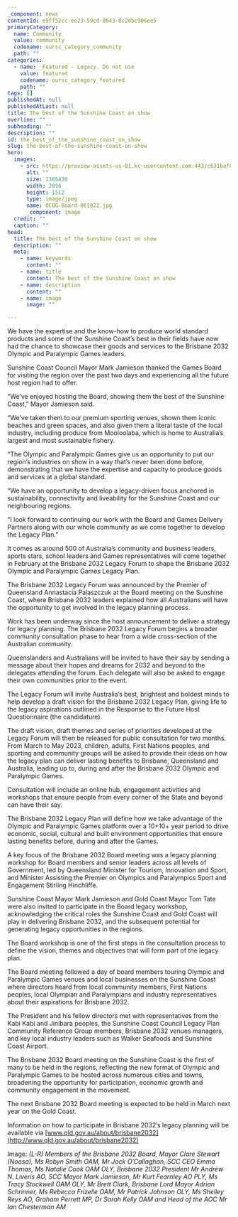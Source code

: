 ```yaml
---
_component: news
contentId: e9ff52cc-ee23-59cd-8643-8c2dbc906ee5
primaryCategory:
  name: Community
  value: community
  codename: oursc_category_community
  path: ""
categories:
  - name: _Featured - Legacy. Do not use
    value: featured
    codename: oursc_category_featured
    path: ""
tags: []
publishedAt: null
publishedAtLast: null
title: The best of the Sunshine Coast on show
overline: ""
subheading: ""
description: ""
id: the_best_of_the_sunshine_coast_on_show
slug: the-best-of-the-sunshine-coast-on-show
hero:
  images:
    - src: https://preview-assets-us-01.kc-usercontent.com:443/c631baf8-1b46-001f-580c-d0001b68b4a8/8cd37952-b068-4a14-bf85-13e79e4592b3/OCOG-Board-061022.jpg
      alt: ""
      size: 1365430
      width: 2016
      height: 1512
      type: image/jpeg
      name: OCOG-Board-061022.jpg
      _component: image
  credit: ""
  caption: ""
head:
  title: The best of the Sunshine Coast on show
  description: ""
  meta:
    - name: keywords
      content: ""
    - name: title
      content: The best of the Sunshine Coast on show
    - name: description
      content: ""
    - name: image
      image: ""

---
```

We have the expertise and the know-how to produce world standard products and some of the Sunshine Coast’s best in their fields have now had the chance to showcase their goods and services to the Brisbane 2032 Olympic and Paralympic Games leaders.

Sunshine Coast Council Mayor Mark Jamieson thanked the Games Board for visiting the region over the past two days and experiencing all the future host region had to offer.

“We’ve enjoyed hosting the Board, showing them the best of the Sunshine Coast,” Mayor Jamieson said.

“We’ve taken them to our premium sporting venues, shown them iconic beaches and green spaces, and also given them a literal taste of the local industry, including produce from Mooloolaba, which is home to Australia’s largest and most sustainable fishery.

“The Olympic and Paralympic Games give us an opportunity to put our region’s industries on show in a way that’s never been done before, demonstrating that we have the expertise and capacity to produce goods and services at a global standard.

“We have an opportunity to develop a legacy-driven focus anchored in sustainability, connectivity and liveability for the Sunshine Coast and our neighbouring regions.

“I look forward to continuing our work with the Board and Games Delivery Partners along with our whole community as we come together to develop the Legacy Plan.”

It comes as around 500 of Australia’s community and business leaders, sports stars, school leaders and Games representatives will come together in February at the Brisbane 2032 Legacy Forum to shape the Brisbane 2032 Olympic and Paralympic Games Legacy Plan.

The Brisbane 2032 Legacy Forum was announced by the Premier of Queensland Annastacia Palaszczuk at the Board meeting on the Sunshine Coast, where Brisbane 2032 leaders explained how all Australians will have the opportunity to get involved in the legacy planning process.

Work has been underway since the host announcement to deliver a strategy for legacy planning. The Brisbane 2032 Legacy Forum begins a broader community consultation phase to hear from a wide cross-section of the Australian community.

Queenslanders and Australians will be invited to have their say by sending a message about their hopes and dreams for 2032 and beyond to the delegates attending the forum. Each delegate will also be asked to engage their own communities prior to the event. 

The Legacy Forum will invite Australia’s best, brightest and boldest minds to help develop a draft vision for the Brisbane 2032 Legacy Plan, giving life to the legacy aspirations outlined in the Response to the Future Host Questionnaire (the candidature).

The draft vision, draft themes and series of priorities developed at the Legacy Forum will then be released for public consultation for two months. From March to May 2023, children, adults, First Nations peoples, and sporting and community groups will be asked to provide their ideas on how the legacy plan can deliver lasting benefits to Brisbane, Queensland and Australia, leading up to, during and after the Brisbane 2032 Olympic and Paralympic Games.

Consultation will include an online hub, engagement activities and workshops that ensure people from every corner of the State and beyond can have their say.

The Brisbane 2032 Legacy Plan will define how we take advantage of the Olympic and Paralympic Games platform over a 10+10+ year period to drive economic, social, cultural and built environment opportunities that ensure lasting benefits before, during and after the Games.

A key focus of the Brisbane 2032 Board meeting was a legacy planning workshop for Board members and senior leaders across all levels of Government, led by Queensland Minister for Tourism, Innovation and Sport, and Minister Assisting the Premier on Olympics and Paralympics Sport and Engagement Stirling Hinchliffe.

Sunshine Coast Mayor Mark Jamieson and Gold Coast Mayor Tom Tate were also invited to participate in the Board legacy workshop, acknowledging the critical roles the Sunshine Coast and Gold Coast will play in delivering Brisbane 2032, and the subsequent potential for generating legacy opportunities in the regions.

The Board workshop is one of the first steps in the consultation process to define the vision, themes and objectives that will form part of the legacy plan.

The Board meeting followed a day of board members touring Olympic and Paralympic Games venues and local businesses on the Sunshine Coast where directors heard from local community members, First Nations peoples, local Olympian and Paralympians and industry representatives about their aspirations for Brisbane 2032.

The President and his fellow directors met with representatives from the Kabi Kabi and Jinibara peoples, the Sunshine Coast Council Legacy Plan Community Reference Group members, Brisbane 2032 venues managers, and key local industry leaders such as Walker Seafoods and Sunshine Coast Airport.

The Brisbane 2032 Board meeting on the Sunshine Coast is the first of many to be held in the regions, reflecting the new format of Olympic and Paralympic Games to be hosted across numerous cities and towns, broadening the opportunity for participation, economic growth and community engagement in the movement.

The next Brisbane 2032 Board meeting is expected to be held in March next year on the Gold Coast.

Information on how to participate in Brisbane 2032’s legacy planning will be available via [www.qld.gov.au/about/brisbane2032](http://www.qld.gov.au/about/brisbane2032)


Image: *(L-R) Members of the Brisbane 2032 Board, Mayor Clare Stewart (Noosa), Ms Robyn Smith OAM, Mr Jock O’Callaghan, SCC CEO Emma Thomas, Ms Natalie Cook OAM OLY, Brisbane 2032 President Mr Andrew N. Liveris AO, SCC Mayor Mark Jamieson, Mr Kurt Fearnley AO PLY, Ms Tracy Stockwell OAM OLY, Mr Brett Clark, Brisbane Lord Mayor Adrian Schrinner, Ms Rebecca Frizelle OAM, Mr Patrick Johnson OLY, Ms Shelley Reys AO, Graham Perrett MP, Dr Sarah Kelly OAM and Head of the AOC Mr Ian Chesterman AM*
